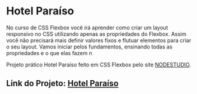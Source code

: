 # Hotel Paraíso

No curso de CSS Flexbox você irá aprender como criar um layout responsivo no CSS utilizando apenas as propriedades do Flexbox. Assim você não precisará mais definir valores fixos e flutuar elementos para criar o seu layout. Vamos iniciar pelos fundamentos, ensinando todas as propriedades e o que elas fazem n

Projeto prático Hotel Paraíso feito em CSS Flexbox pelo site [NODESTUDIO](https://www.nodestudio.com.br/curso/curso-de-flexbox).

## Link do Projeto: [Hotel Paraíso](https://marcelo-rafael.github.io/hotel-paraiso/)